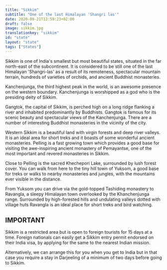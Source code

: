 ```yaml
---
title: "Sikkim"
subtitle: "One of the last Himalayan 'Shangri las'"
date: 2020-09-21T12:59:23+02:00
draft: false
image: sikkim.jpg
translationkey: "sikkim"
id: "state"
layout: "state"
tags: ["States"] 
---
```


Sikkim is one of India's smallest but most beautiful states, situated in the far north-east of the subcontinent. It is considered to be still one of the last Himalayan 'Shangri-las' as a result of its remoteness, spectacular mountain terrain, hundreds of varieties of orchids, and ancient Buddhist monasteries.

Kanchenjunga, the third highest peak in the world, is an awesome presence on the western boundary. Kanchenjunga is worshipped as a god who is the presiding deity of Sikkim.

Gangtok, the capital of Sikkim, is perched high on a long ridge flanking a river and inhabited predominantly by Buddhists. Gangtok is famous for its scenic beauty and spectacular views of the Kanchenjunga. There are a number of interesting Buddhist monasteries in the vicinity of the city.

Western Sikkim is a beautiful land with virgin forests and deep river valleys. It is an ideal area for short treks and it boasts of some wonderful ancient monasteries. Pelling is a fast growing town which provides a good base for visiting the awe-inspiring ancient monastery of Pemayantse, one of the most important and revered monasteries in Sikkim.

Close to Pelling is the sacred Khechepori Lake, surrounded by lush forest cover. You can walk from here to the tiny hill town of Yuksom, a good base for treks or walks to nearby monasteries and jungles, with the mountains ever visible in the distance.

From Yuksom you can drive via the gold-topped Tashiding monastery to Ravangla, a sleepy Himalayan town overlooked by the Khanchenjunga range. Surrounded by high-forested hills and undulating valleys dotted with village huts Ravangla is an ideal place for short treks and bird watching.

## IMPORTANT

Sikkim is a restricted area but is open to foreign tourists for 15 days at a time. Foreign nationals can easily get a Sikkim entry permit endorsed on their India visa, by applying for the same to the nearest Indian mission.

Alternatively, we can arrange this for you when you get to India but in that case you require a stay in Darjeeling of a minimum of two days before going to Sikkim.
